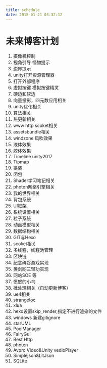 ```yaml
---
title: schedule
date: 2018-01-21 03:32:12
---
```



# 未来博客计划

1. 摄像机控制
2. 视角引导 怪物提示
3. 边界提示
4. unity打开资源管理器
5. 打开外部程序
6. 虚拟按键 模拟按键精灵
7. 硬边和软边
8. 向量投影，四元数应用相关
9. unity优化相关
10. 算法相关
11. 热更新相关
12. www http scoket相关
13. assetsbundle相关
14. windzone 风吹效果
15. 液体效果
16. 胶体效果
17. Timeline unity2017 
18. Tipmap
19. 换装
20. 闭包
26. Shader学习笔记相关
27. photon网络引擎相关
28. 我的世界相关
29. 背包系统
30. UI框架
31. 系统设置相关
32. 粒子系统
33. 动画模型相关
34. 数据结构相关
35. GIT与Hexo
36. scoket相关
37. 多线程，线程池管理
38. 区块链
39. 纪念碑谷游戏实现
40. 类剑网三轻功实现
41. 网站SOE 等
42. 愤怒的小鸟
43. 批处理相关（自动更新博客）
44. ue4相关
45. strangeIoc
46. xlua
47. hexo设置skip_render,指定不进行渲染的文件
48. windows 新建gitignore
43. starUML
44. PoolManager
45. FairyGui
46. Best Http
47. photen
48. Avpro Video&Unity vedioPlayer
49. Simplejson&LitJson
50. SQLite


